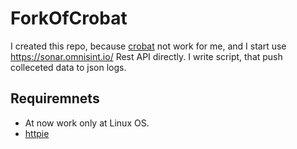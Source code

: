 # ForkOfCrobat

I created this repo, because [crobat](https://github.com/Cgboal/SonarSearch) not work for me, and I start use https://sonar.omnisint.io/ Rest API directly. I write script, that push colleceted data to json logs.

## Requiremnets
* At now work only at Linux OS.
* [httpie](https://httpie.io/)
